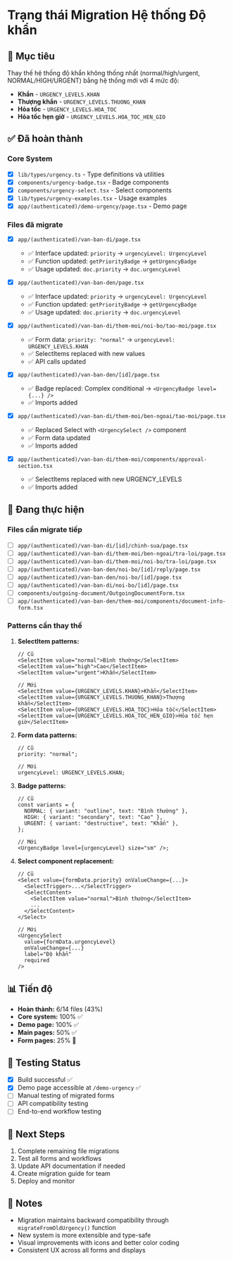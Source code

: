 # Trạng thái Migration Hệ thống Độ khẩn

## 🎯 Mục tiêu

Thay thế hệ thống độ khẩn không thống nhất (normal/high/urgent, NORMAL/HIGH/URGENT) bằng hệ thống mới với 4 mức độ:

- **Khẩn** - `URGENCY_LEVELS.KHAN`
- **Thượng khẩn** - `URGENCY_LEVELS.THUONG_KHAN`
- **Hỏa tốc** - `URGENCY_LEVELS.HOA_TOC`
- **Hỏa tốc hẹn giờ** - `URGENCY_LEVELS.HOA_TOC_HEN_GIO`

## ✅ Đã hoàn thành

### Core System

- [x] `lib/types/urgency.ts` - Type definitions và utilities
- [x] `components/urgency-badge.tsx` - Badge components
- [x] `components/urgency-select.tsx` - Select components
- [x] `lib/types/urgency-examples.tsx` - Usage examples
- [x] `app/(authenticated)/demo-urgency/page.tsx` - Demo page

### Files đã migrate

- [x] `app/(authenticated)/van-ban-di/page.tsx`

  - ✅ Interface updated: `priority` → `urgencyLevel: UrgencyLevel`
  - ✅ Function updated: `getPriorityBadge` → `getUrgencyBadge`
  - ✅ Usage updated: `doc.priority` → `doc.urgencyLevel`

- [x] `app/(authenticated)/van-ban-den/page.tsx`

  - ✅ Interface updated: `priority` → `urgencyLevel: UrgencyLevel`
  - ✅ Function updated: `getPriorityBadge` → `getUrgencyBadge`
  - ✅ Usage updated: `doc.priority` → `doc.urgencyLevel`

- [x] `app/(authenticated)/van-ban-di/them-moi/noi-bo/tao-moi/page.tsx`

  - ✅ Form data: `priority: "normal"` → `urgencyLevel: URGENCY_LEVELS.KHAN`
  - ✅ SelectItems replaced with new values
  - ✅ API calls updated

- [x] `app/(authenticated)/van-ban-den/[id]/page.tsx`

  - ✅ Badge replaced: Complex conditional → `<UrgencyBadge level={...} />`
  - ✅ Imports added

- [x] `app/(authenticated)/van-ban-di/them-moi/ben-ngoai/tao-moi/page.tsx`

  - ✅ Replaced Select with `<UrgencySelect />` component
  - ✅ Form data updated
  - ✅ Imports added

- [x] `app/(authenticated)/van-ban-di/them-moi/components/approval-section.tsx`
  - ✅ SelectItems replaced with new URGENCY_LEVELS
  - ✅ Imports added

## 🔄 Đang thực hiện

### Files cần migrate tiếp

- [ ] `app/(authenticated)/van-ban-di/[id]/chinh-sua/page.tsx`
- [ ] `app/(authenticated)/van-ban-di/them-moi/ben-ngoai/tra-loi/page.tsx`
- [ ] `app/(authenticated)/van-ban-di/them-moi/noi-bo/tra-loi/page.tsx`
- [ ] `app/(authenticated)/van-ban-den/noi-bo/[id]/reply/page.tsx`
- [ ] `app/(authenticated)/van-ban-den/noi-bo/[id]/page.tsx`
- [ ] `app/(authenticated)/van-ban-di/noi-bo/[id]/page.tsx`
- [ ] `components/outgoing-document/OutgoingDocumentForm.tsx`
- [ ] `app/(authenticated)/van-ban-den/them-moi/components/document-info-form.tsx`

### Patterns cần thay thế

1. **SelectItem patterns:**

   ```tsx
   // Cũ
   <SelectItem value="normal">Bình thường</SelectItem>
   <SelectItem value="high">Cao</SelectItem>
   <SelectItem value="urgent">Khẩn</SelectItem>

   // Mới
   <SelectItem value={URGENCY_LEVELS.KHAN}>Khẩn</SelectItem>
   <SelectItem value={URGENCY_LEVELS.THUONG_KHAN}>Thượng khẩn</SelectItem>
   <SelectItem value={URGENCY_LEVELS.HOA_TOC}>Hỏa tốc</SelectItem>
   <SelectItem value={URGENCY_LEVELS.HOA_TOC_HEN_GIO}>Hỏa tốc hẹn giờ</SelectItem>
   ```

2. **Form data patterns:**

   ```tsx
   // Cũ
   priority: "normal";

   // Mới
   urgencyLevel: URGENCY_LEVELS.KHAN;
   ```

3. **Badge patterns:**

   ```tsx
   // Cũ
   const variants = {
     NORMAL: { variant: "outline", text: "Bình thường" },
     HIGH: { variant: "secondary", text: "Cao" },
     URGENT: { variant: "destructive", text: "Khẩn" },
   };

   // Mới
   <UrgencyBadge level={urgencyLevel} size="sm" />;
   ```

4. **Select component replacement:**

   ```tsx
   // Cũ
   <Select value={formData.priority} onValueChange={...}>
     <SelectTrigger>...</SelectTrigger>
     <SelectContent>
       <SelectItem value="normal">Bình thường</SelectItem>
       ...
     </SelectContent>
   </Select>

   // Mới
   <UrgencySelect
     value={formData.urgencyLevel}
     onValueChange={...}
     label="Độ khẩn"
     required
   />
   ```

## 📊 Tiến độ

- **Hoàn thành:** 6/14 files (43%)
- **Core system:** 100% ✅
- **Demo page:** 100% ✅
- **Main pages:** 50% ✅
- **Form pages:** 25% 🔄

## 🧪 Testing Status

- [x] Build successful ✅
- [x] Demo page accessible at `/demo-urgency` ✅
- [ ] Manual testing of migrated forms
- [ ] API compatibility testing
- [ ] End-to-end workflow testing

## 🚀 Next Steps

1. Complete remaining file migrations
2. Test all forms and workflows
3. Update API documentation if needed
4. Create migration guide for team
5. Deploy and monitor

## 📝 Notes

- Migration maintains backward compatibility through `migrateFromOldUrgency()` function
- New system is more extensible and type-safe
- Visual improvements with icons and better color coding
- Consistent UX across all forms and displays
